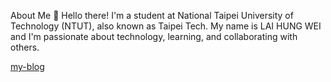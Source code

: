 About Me
👋 Hello there! I'm a student at National Taipei University of Technology (NTUT), also known as Taipei Tech. My name is LAI HUNG WEI and I'm passionate about technology, learning, and collaborating with others.

[my-blog](https://lai.iside.space/) 
